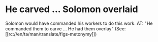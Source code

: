 # He carved ... Solomon overlaid

Solomon would have commanded his workers to do this work. AT: "He commanded them to carve ... He had them overlay" (See: [[rc://en/ta/man/translate/figs-metonymy]])

